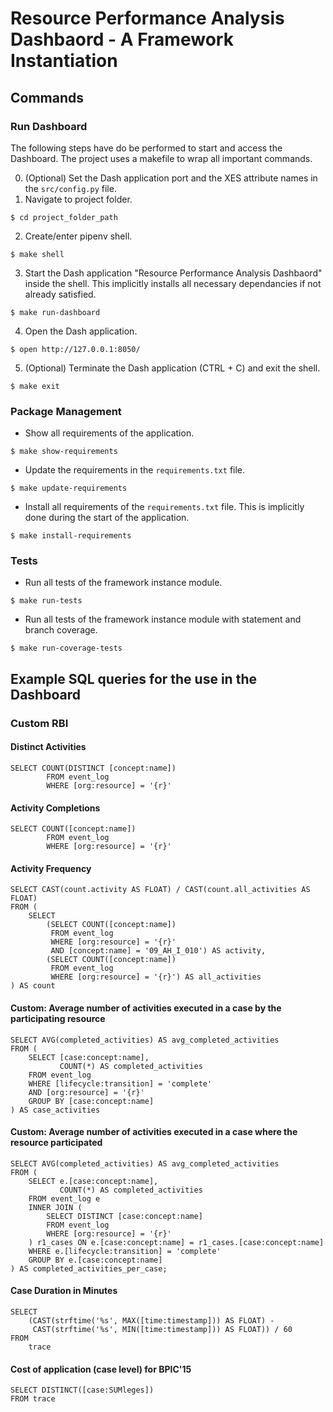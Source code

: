 # Resource Performance Analysis Dashbaord - A Framework Instantiation

## Commands
### Run Dashboard
The following steps have do be performed to start and access the Dashboard. The project uses a makefile to wrap all important commands.

0. (Optional) Set the Dash application port and the XES attribute names in the `src/config.py` file.
1. Navigate to project folder.
```
$ cd project_folder_path
```
2. Create/enter pipenv shell.
```
$ make shell
```
3. Start the Dash application "Resource Performance Analysis Dashbaord" inside the shell. This implicitly installs all necessary dependancies if not already satisfied.
```
$ make run-dashboard
```
4. Open the Dash application.
```
$ open http://127.0.0.1:8050/
```
5. (Optional) Terminate the Dash application (CTRL + C) and exit the shell.
```
$ make exit
```

### Package Management
- Show all requirements of the application.
```
$ make show-requirements
```
- Update the requirements in the `requirements.txt` file.
```
$ make update-requirements
```
- Install all requirements of the `requirements.txt` file. This is implicitly done during the start of the application.
```
$ make install-requirements
```

### Tests
- Run all tests of the framework instance module.
```
$ make run-tests
```
- Run all tests of the framework instance module with statement and branch coverage.
```
$ make run-coverage-tests
```

## Example SQL queries for the use in the Dashboard
### Custom RBI
#### Distinct Activities
```
SELECT COUNT(DISTINCT [concept:name])
        FROM event_log
        WHERE [org:resource] = '{r}'
```
#### Activity Completions
```
SELECT COUNT([concept:name])
        FROM event_log
        WHERE [org:resource] = '{r}'
```
#### Activity Frequency
```
SELECT CAST(count.activity AS FLOAT) / CAST(count.all_activities AS FLOAT)
FROM (
    SELECT
        (SELECT COUNT([concept:name])
         FROM event_log
         WHERE [org:resource] = '{r}'
         AND [concept:name] = '09_AH_I_010') AS activity,
        (SELECT COUNT([concept:name])
         FROM event_log
         WHERE [org:resource] = '{r}') AS all_activities
) AS count
```

#### Custom: Average number of activities executed in a case by the participating resource
```
SELECT AVG(completed_activities) AS avg_completed_activities
FROM (
    SELECT [case:concept:name], 
           COUNT(*) AS completed_activities
    FROM event_log
    WHERE [lifecycle:transition] = 'complete'
    AND [org:resource] = '{r}'
    GROUP BY [case:concept:name]
) AS case_activities
```
#### Custom: Average number of activities executed in a case where the resource participated
```
SELECT AVG(completed_activities) AS avg_completed_activities
FROM (
    SELECT e.[case:concept:name], 
           COUNT(*) AS completed_activities
    FROM event_log e
    INNER JOIN (
        SELECT DISTINCT [case:concept:name]
        FROM event_log
        WHERE [org:resource] = '{r}'
    ) r1_cases ON e.[case:concept:name] = r1_cases.[case:concept:name]
    WHERE e.[lifecycle:transition] = 'complete'
    GROUP BY e.[case:concept:name]
) AS completed_activities_per_case;
```
#### Case Duration in Minutes
```
SELECT
    (CAST(strftime('%s', MAX([time:timestamp])) AS FLOAT) - 
     CAST(strftime('%s', MIN([time:timestamp])) AS FLOAT)) / 60
FROM
    trace
```

#### Cost of application (case level) for BPIC'15
```
SELECT DISTINCT([case:SUMleges])
FROM trace
```

